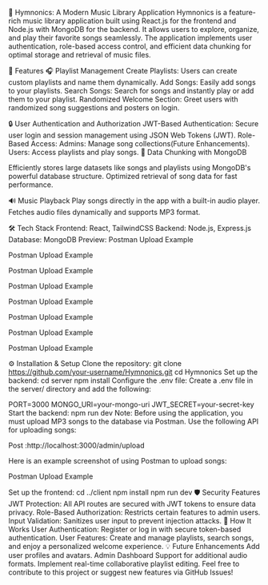🎵 Hymnonics: A Modern Music Library Application
Hymnonics is a feature-rich music library application built using React.js for the frontend and Node.js with MongoDB for the backend. It allows users to explore, organize, and play their favorite songs seamlessly. The application implements user authentication, role-based access control, and efficient data chunking for optimal storage and retrieval of music files.

🚀 Features
🎧 Playlist Management
Create Playlists: Users can create custom playlists and name them dynamically.
Add Songs: Easily add songs to your playlists.
Search Songs: Search for songs and instantly play or add them to your playlist.
Randomized Welcome Section: Greet users with randomized song suggestions and posters on login.

🔒 User Authentication and Authorization
JWT-Based Authentication: Secure user login and session management using JSON Web Tokens (JWT).
Role-Based Access:
Admins: Manage song collections(Future Enhancements).
Users: Access playlists and play songs.
📁 Data Chunking with MongoDB

Efficiently stores large datasets like songs and playlists using MongoDB's powerful database structure.
Optimized retrieval of song data for fast performance.

🔊 Music Playback
Play songs directly in the app with a built-in audio player.
Fetches audio files dynamically and supports MP3 format.

🛠️ Tech Stack
Frontend: React, TailwindCSS
Backend: Node.js, Express.js
Database: MongoDB
Preview:
Postman Upload Example

Postman Upload Example

Postman Upload Example

Postman Upload Example

Postman Upload Example

Postman Upload Example

Postman Upload Example

Postman Upload Example

⚙️ Installation & Setup
Clone the repository:
git clone https://github.com/your-username/Hymnonics.git
cd Hymnonics
Set up the backend:
cd server
npm install
Configure the .env file:
Create a .env file in the server/ directory and add the following:

PORT=3000
MONGO_URI=your-mongo-uri
JWT_SECRET=your-secret-key
Start the backend:
npm run dev
Note:
Before using the application, you must upload MP3 songs to the database via Postman. Use the following API for uploading songs:

Post :http://localhost:3000/admin/upload

Here is an example screenshot of using Postman to upload songs:

Postman Upload Example

Set up the frontend:
cd ../client
npm install
npm run dev
🛡️ Security Features
JWT Protection: All API routes are secured with JWT tokens to ensure data privacy.
Role-Based Authorization: Restricts certain features to admin users.
Input Validation: Sanitizes user input to prevent injection attacks.
🌟 How It Works
User Authentication:
Register or log in with secure token-based authentication.
User Features:
Create and manage playlists, search songs, and enjoy a personalized welcome experience.
💡 Future Enhancements
Add user profiles and avatars.
Admin Dashboard
Support for additional audio formats.
Implement real-time collaborative playlist editing.
Feel free to contribute to this project or suggest new features via GitHub Issues!
